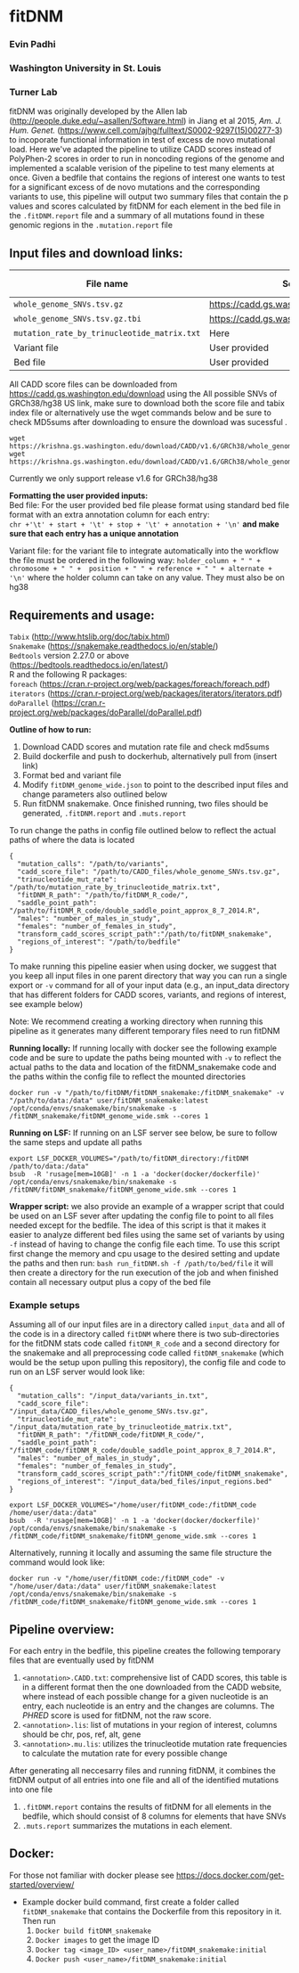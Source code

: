 # fitDNM
### Evin Padhi
### Washington University in St. Louis
### Turner Lab 

fitDNM was originally developed by the Allen lab (http://people.duke.edu/~asallen/Software.html) in Jiang et al 2015, *Am. J. Hum. Genet.*  (https://www.cell.com/ajhg/fulltext/S0002-9297(15)00277-3) to incoporate functional information in test of excess de novo mutational load. Here we've adapted the pipeline to utilize CADD scores instead of PolyPhen-2 scores in order to run in noncoding regions of the genome and implemented a scalable verision of the pipeline to test many elements at once. Given a bedfile that contains the regions of interest one wants to test for a significant excess of de novo mutations and the corresponding variants to use, this pipeline will output two summary files that contain the p values and scores calculated by fitDNM for each element in the bed file in the `.fitDNM.report` file and a summary of all mutations found in these genomic regions in the `.mutation.report` file

## Input files and download links:
| File name | Source | MD5Sum | annotation in configfile | 
|-----------| -------|------- | -------------------------|
| `whole_genome_SNVs.tsv.gz` |  https://cadd.gs.washington.edu/download | faaa80ef3948cf44e56a3629a90cdaaa | `cadd_score_file`| 
|`whole_genome_SNVs.tsv.gz.tbi` | https://cadd.gs.washington.edu/download |  4843cab24dd4992bb0cc5f1a7ebc807a | NA |
| `mutation_rate_by_trinucleotide_matrix.txt` | Here | ca2faad78f1055c266b5a8451bebf1cb | `trinucleotide_mut_rate` | 
| Variant file | User provided | NA| `mutation_calls` | 
| Bed file | User provided | NA | `regions_of_interest` | 

All CADD score files can be downloaded from  https://cadd.gs.washington.edu/download using the All possible SNVs of GRCh38/hg38 US link, make sure to download both the score file and tabix index file or alternatively use the wget commands below and be sure to check MD5sums after downloading to ensure the download was sucessful  . 
```
wget https://krishna.gs.washington.edu/download/CADD/v1.6/GRCh38/whole_genome_SNVs.tsv.gz
wget https://krishna.gs.washington.edu/download/CADD/v1.6/GRCh38/whole_genome_SNVs.tsv.gz.tbi
```
Currently we only support release v1.6 for GRCh38/hg38 

__Formatting the user provided inputs:__<br>
Bed file: For the user provided bed file please format using standard bed file format with an extra annotation column for each entry:  
`chr +'\t' + start + '\t' + stop + '\t' + annotation + '\n'` __and make sure that each entry has a unique annotation__ 

Variant file: for the variant file to integrate automatically into the workflow the file must be ordered in the following way:
`holder_column + " " + chromosome + " " +  position + " " + reference + " " + alternate + '\n'` where the holder column can take on any value. They must also be on hg38

## Requirements and usage: 

`Tabix`  (http://www.htslib.org/doc/tabix.html) <br>
`Snakemake`  (https://snakemake.readthedocs.io/en/stable/)<br>
`Bedtools` version 2.27.0 or above (https://bedtools.readthedocs.io/en/latest/)<br>
R and the following R packages:<br>
`foreach` (https://cran.r-project.org/web/packages/foreach/foreach.pdf)<br>
`iterators` (https://cran.r-project.org/web/packages/iterators/iterators.pdf)<br>
`doParallel` (https://cran.r-project.org/web/packages/doParallel/doParallel.pdf)<br>

__Outline of how to run:__ <br>
1. Download CADD scores and mutation rate file and check md5sums
2. Build dockerfile and push to dockerhub, alternatively pull from (insert link)
3. Format bed and variant file 
4. Modify `fitDNM_genome_wide.json` to point to the described input files and change parameters also outlined below 
5. Run fitDNM snakemake. Once finished running, two files should be generated, `.fitDNM.report` and `.muts.report` 


To run change the paths in config file outlined below to reflect the actual paths of where the data is located
```
{
  "mutation_calls": "/path/to/variants",
  "cadd_score_file": "/path/to/CADD_files/whole_genome_SNVs.tsv.gz",
  "trinucleotide_mut_rate": "/path/to/mutation_rate_by_trinucleotide_matrix.txt",
  "fitDNM_R_path": "/path/to/fitDNM_R_code/",
  "saddle_point_path": "/path/to/fitDNM_R_code/double_saddle_point_approx_8_7_2014.R",
  "males": "number_of_males_in_study",
  "females": "number_of_females_in_study",
  "transform_cadd_scores_script_path":"/path/to/fitDNM_snakemake",
  "regions_of_interest": "/path/to/bedfile"
}
```
To make running this pipeline easier when using docker, we suggest that you keep all input files in one parent directory that way you can run a single export or `-v` command for all of your input data  (e.g., an input_data directory that has different folders for CADD scores, variants, and regions of interest, see example below)


Note: We recommend creating a working directory when running this pipeline as it generates many different temporary files need to run fitDNM

__Running locally:__
If running locally with docker see the following example code and be sure to update the paths being mounted with `-v` to reflect the actual paths to the data and location of the fitDNM_snakemake code and the paths within the config file to reflect the mounted directories
```
docker run -v "/path/to/fitDNM/fitDNM_snakemake:/fitDNM_snakemake" -v "/path/to/data:/data" user/fitDNM_snakemake:latest /opt/conda/envs/snakemake/bin/snakemake -s /fitDNM_snakemake/fitDNM_genome_wide.smk --cores 1
```

__Running on LSF:__
If running on an LSF server see below, be sure to follow the same steps and update all paths

```
export LSF_DOCKER_VOLUMES="/path/to/fitDNM_directory:/fitDNM /path/to/data:/data"
bsub  -R 'rusage[mem=10GB]' -n 1 -a 'docker(docker/dockerfile)' /opt/conda/envs/snakemake/bin/snakemake -s /fitDNM/fitDNM_snakemake/fitDNM_genome_wide.smk --cores 1 
```
__Wrapper script:__ we also provide an example of a wrapper script that could be used on an LSF sever after updating the config file to point to all files needed except for the bedfile. The idea of this script is that it makes it easier to analyze different bed files  using the same set of variants by using `-f` instead of having to change the config file each time. To use this script first change the memory and cpu usage to the desired setting and update the paths and then run:
```bash run_fitDNM.sh -f /path/to/bed/file```
it will then create a directory for the run execution of the job and when finished contain all necessary output plus a copy of the bed file 

### Example setups 
Assuming all of our input files are in a directory called `input_data` and all of the code is in a directory called `fitDNM` where there is two sub-directories for the fitDNM stats code called `fitDNM_R_code` and a second directory for the snakemake and all preprocessing code called `fitDNM_snakemake` (which would be the setup upon pulling this repository), the config file and code to run on an LSF server would look like:
```
{
  "mutation_calls": "/input_data/variants_in.txt",
  "cadd_score_file": "/input_data/CADD_files/whole_genome_SNVs.tsv.gz",
  "trinucleotide_mut_rate": "/input_data/mutation_rate_by_trinucleotide_matrix.txt",
  "fitDNM_R_path": "/fitDNM_code/fitDNM_R_code/",
  "saddle_point_path": "/fitDNM_code/fitDNM_R_code/double_saddle_point_approx_8_7_2014.R",
  "males": "number_of_males_in_study",
  "females": "number_of_females_in_study",
  "transform_cadd_scores_script_path":"/fitDNM_code/fitDNM_snakemake",
  "regions_of_interest": "/input_data/bed_files/input_regions.bed"
}

export LSF_DOCKER_VOLUMES="/home/user/fitDNM_code:/fitDNM_code /home/user/data:/data"
bsub  -R 'rusage[mem=10GB]' -n 1 -a 'docker(docker/dockerfile)' /opt/conda/envs/snakemake/bin/snakemake -s /fitDNM_code/fitDNM_snakemake/fitDNM_genome_wide.smk --cores 1 
```
Alternatively, running it locally and assuming the same file structure the command would look like:
```
docker run -v "/home/user/fitDNM_code:/fitDNM_code" -v "/home/user/data:/data" user/fitDNM_snakemake:latest /opt/conda/envs/snakemake/bin/snakemake -s /fitDNM_code/fitDNM_snakemake/fitDNM_genome_wide.smk --cores 1
```

## Pipeline overview:

For each entry in the bedfile, this pipeline creates the following temporary files that are eventually used by fitDNM 
 1. `<annotation>.CADD.txt`: comprehensive list of CADD scores, this table is in a different format then the one downloaded from the CADD website, where instead of each possible change for a given nucleotide is an entry, each nucleotide is an entry and the changes are columns. The _PHRED_ score is used for fitDNM, not the raw score.
 2. `<annotation>.lis`: list of mutations in your region of interest, columns should be chr, pos, ref, alt, gene
 3. `<annotation>.mu.lis`: utilizes the trinucleotide mutation rate frequencies to calculate the mutation rate for every possible change

After generating all neccesarry files and running fitDNM, it combines the fitDNM output of all entries into one file and all of the identified mutations into one file 
 1. `.fitDNM.report` contains the results of fitDNM for all elements in the bedfile, which should consist of 8 columns for elements that have SNVs
 2. `.muts.report` summarizes the mutations in each element.


 
## Docker:
For those not familiar with docker please see https://docs.docker.com/get-started/overview/
- Example docker build command, first create a folder called `fitDNM_snakemake` that contains the Dockerfile from this repository in it. Then run
  1. `Docker build fitDNM_snakemake`
  2. `Docker images` to get the image ID
  3. `Docker tag <image_ID> <user_name>/fitDNM_snakemake:initial`
  4. `Docker push <user_name>/fitDNM_snakemake:initial`
